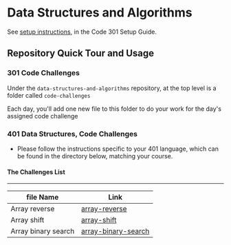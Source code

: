 # Data Structures and Algorithms

See [setup instructions](https://codefellows.github.io/setup-guide/code-301/3-code-challenges), in the Code 301 Setup Guide.

## Repository Quick Tour and Usage

### 301 Code Challenges

Under the `data-structures-and-algorithms` repository, at the top level is a folder called `code-challenges`

Each day, you'll add one new file to this folder to do your work for the day's assigned code challenge

### 401 Data Structures, Code Challenges

- Please follow the instructions specific to your 401 language, which can be found in the directory below, matching your course.

#### The Challenges List
-----------------------------------------------------------


| file Name   |        Link        |
| ------ | --------       |
|Array reverse |  [array-reverse](javascript/code-challenges/array-reverse) |
|Array shift |  [array-shift](javascript/code-challenges/array-shift) |
|Array binary search |  [array-binary-search](javascript/code-challenges/array-shift) |
